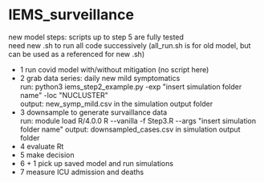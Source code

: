 
# IEMS_surveillance

new model steps:
scripts up to step 5 are fully tested  
need new .sh to run all code successively (all_run.sh is for old model, but can be used as a referenced for new .sh)   

- 1 run covid model with/without mitigation (no script here)
- 2 grab data series: daily new mild symptomatics  
run: python3 iems_step2_example.py -exp "insert simulation folder name" -loc "NUCLUSTER"  
output: new_symp_mild.csv in the simulation output folder
- 3 downsample to generate survaillance data  
run: module load R/4.0.0
     R --vanilla -f Step3.R --args "insert simulation folder name" 
output: downsampled_cases.csv in simulation output folder
- 4 evaluate Rt
- 5 make decision
- 6 + 1 pick up saved model and run simulations
- 7 measure ICU admission and deaths
